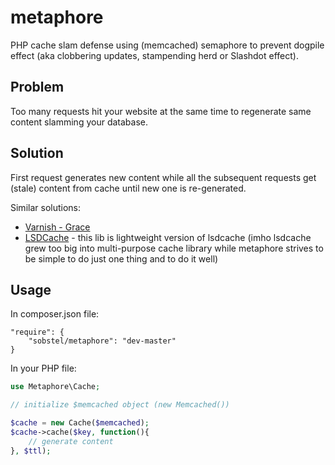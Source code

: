 metaphore
=========

PHP cache slam defense using (memcached) semaphore to prevent dogpile effect (aka clobbering updates, stampending herd or Slashdot effect).

Problem
-------

Too many requests hit your website at the same time to regenerate same content slamming your database.

Solution
--------

First request generates new content while all the subsequent requests get (stale) content from cache until new one is re-generated.

Similar solutions:

* [Varnish - Grace](https://www.varnish-cache.org/trac/wiki/VCLExampleGrace)
* [LSDCache](https://github.com/gsmlabs/LSDCache) - this lib is lightweight version of lsdcache (imho lsdcache grew too big into multi-purpose cache library while metaphore strives to be simple to do just one thing and to do it well)

Usage
-----

In composer.json file:

```
"require": {
	"sobstel/metaphore": "dev-master"
}
```

In your PHP file:

``` php
use Metaphore\Cache;

// initialize $memcached object (new Memcached())

$cache = new Cache($memcached);
$cache->cache($key, function(){
    // generate content
}, $ttl);
```
